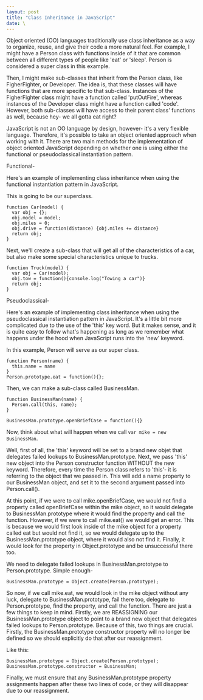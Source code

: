 ```yaml
---
layout: post
title: "Class Inheritance in JavaScript"
date: \
---
```


Object oriented (OO) languages traditionally use class inheritance as a way to organize,
reuse, and give their code a more natural feel. For example, I might have a Person
class with functions inside of it that are common between all different types of
people like 'eat' or 'sleep'. Person is considered a super class in this example.

Then, I might make sub-classes that inherit from the Person class, like FigherFighter,
or Developer. The idea is, that these classes will have functions that are more
specific to that sub-class. Instances of the FigherFighter class might have a
function called 'putOutFire', whereas instances of the Developer class might have
a function called 'code'. However, both sub-classes will have access to their parent
class' functions as well, because hey- we all gotta eat right?

JavaScript is not an OO language by design, however- it's a very flexible language.
Therefore, it's possible to take an object oriented approach when working with it.
There are two main methods for the implementation of object oriented JavaScript
depending on whether one is using either the functional or pseudoclassical instantiation pattern.

Functional-

Here's an example of implementing class inheritance when using the functional
instantiation pattern in JavaScript.

This is going to be our superclass.

```
function Car(model) {
  var obj = {};
  obj.model = model;
  obj.miles = 0;
  obj.drive = function(distance) {obj.miles += distance}
  return obj;
}
```

Next, we'll create a sub-class that will get all of the characteristics of a car,
but also make some special characteristics unique to trucks.

```
function Truck(model) {
  var obj = Car(model);
  obj.tow = function(){console.log("Towing a car")}
  return obj;
}
```

Pseudoclassical-

Here's an example of implementing class inheritance when using the pseudoclassical
instantiation pattern in JavaScript. It's a little bit more complicated due to the
use of the 'this' key word. But it makes sense, and it is quite easy to follow
what's happening as long as we remember what happens under the hood when JavaScript
runs into the 'new' keyword.


In this example, Person will serve as our super class.
```
function Person(name) {
  this.name = name
}
Person.prototype.eat = function(){};
```
Then, we can make a sub-class called BusinessMan.
```
function BusinessMan(name) {
  Person.call(this, name);
}

BusinessMan.prototype.openBriefCase = function(){}
```
Now, think about what will happen when we call ```var mike = new BusinessMan```.

Well, first of all, the 'this' keyword will be set to a brand new objet that delegates
failed lookups to BusinessMan.prototype. Next, we pass 'this' new object into the Person
constructor function WITHOUT the new keyword. Therefore, every time the Person class
refers to 'this'- it is referring to the object that we passed in. This will add a
name property to our BusinessMan object, and set it to the second argument passed into
Person.call().

At this point, if we were to call mike.openBriefCase, we would not find a property
called openBriefCase within the mike object, so it would delegate to BusinessMan.prototype
where it would find the property and call the function. However, if we were to call
mike.eat() we would get an error. This is because we would first look inside of the
mike object for a property called eat but would not find it, so we would delegate up
to the BusinessMan.prototype object, where it would also not find it. Finally, it
would look for the property in Object.prototype and be unsuccessful there too.

We need to delegate failed lookups in BusinessMan.prototype to Person.prototype.
Simple enough-

```
BusinessMan.prototype = Object.create(Person.prototype);
```
So now, if we call mike.eat, we would look in the mike object without any luck,
delegate to BusinessMan.prototype, fail there too, delegate to Person.prototype,
find the property, and call the function. There are just a few things to keep in
mind. Firstly, we are REASSIGNING our BusinessMan.prototype object to point to
a brand new object that delegates failed lookups to Person.prototype. Because of
this, two things are crucial. Firstly, the BusinessMan.prototype constructor property
will no longer be defined so we should explicitly do that after our reassignment.  

Like this:
```
BusinessMan.prototype = Object.create(Person.prototype);
BusinessMan.prototype.constructor = BusinessMan;
```
Finally, we must ensure that any BusinessMan.prototype property assignments happen
after these two lines of code, or they will disappear due to our reassignment.
